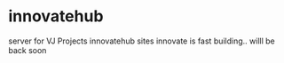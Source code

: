 # innovatehub
server for VJ Projects innovatehub sites
innovate is fast building.. willl be back soon